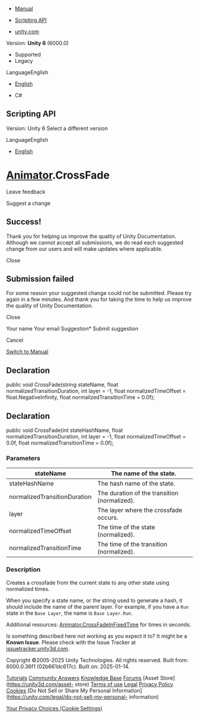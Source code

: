 [ ]()

  * [Manual](../Manual/index.html)
  * [Scripting API](../ScriptReference/index.html)

  * [unity.com](https://unity.com/)

Version: **Unity 6** (6000.0)

  * Supported
  * Legacy

LanguageEnglish

  * [English]()

  * C#

[ ](https://docs.unity3d.com)

## Scripting API

Version: Unity 6 Select a different version

LanguageEnglish

  * [English]()

#  [Animator](Animator.html).CrossFade

Leave feedback

Suggest a change

## Success!

Thank you for helping us improve the quality of Unity Documentation. Although
we cannot accept all submissions, we do read each suggested change from our
users and will make updates where applicable.

Close

## Submission failed

For some reason your suggested change could not be submitted. Please <a>try
again</a> in a few minutes. And thank you for taking the time to help us
improve the quality of Unity Documentation.

Close

Your name Your email Suggestion* Submit suggestion

Cancel

[Switch to Manual](../Manual/class-Animator.html "Go to Animator Component in
the Manual")

## Declaration

public void CrossFade(string stateName, float normalizedTransitionDuration,
int layer = -1, float normalizedTimeOffset = float.NegativeInfinity, float
normalizedTransitionTime = 0.0f);

## Declaration

public void CrossFade(int stateHashName, float normalizedTransitionDuration,
int layer = -1, float normalizedTimeOffset = 0.0f, float
normalizedTransitionTime = 0.0f);

### Parameters

stateName | The name of the state.  
---|---  
stateHashName | The hash name of the state.  
normalizedTransitionDuration | The duration of the transition (normalized).  
layer | The layer where the crossfade occurs.  
normalizedTimeOffset | The time of the state (normalized).  
normalizedTransitionTime | The time of the transition (normalized).  
  
### Description

Creates a crossfade from the current state to any other state using normalized
times.

When you specify a state name, or the string used to generate a hash, it
should include the name of the parent layer. For example, if you have a `Run`
state in the `Base Layer`, the name is `Base Layer.Run`.  
  
Additional resources:
[Animator.CrossFadeInFixedTime](Animator.CrossFadeInFixedTime.html) for times
in seconds.

Is something described here not working as you expect it to? It might be a
**Known Issue**. Please check with the Issue Tracker at
[issuetracker.unity3d.com](https://issuetracker.unity3d.com).

Copyright ©2005-2025 Unity Technologies. All rights reserved. Built from:
6000.0.36f1 (02b661dc617c). Built on: 2025-01-14.

[Tutorials](https://unity3d.com/learn) [Community
Answers](https://answers.unity3d.com) [Knowledge
Base](https://support.unity3d.com/hc/en-us)
[Forums](https://forum.unity3d.com) [Asset Store](https://unity3d.com/asset-
store) [Terms of use](https://docs.unity3d.com/Manual/TermsOfUse.html)
[Legal](https://unity.com/legal) [Privacy
Policy](https://unity.com/legal/privacy-policy)
[Cookies](https://unity.com/legal/cookie-policy) [Do Not Sell or Share My
Personal Information](https://unity.com/legal/do-not-sell-my-personal-
information)

[Your Privacy Choices (Cookie Settings)](javascript:void\(0\);)

